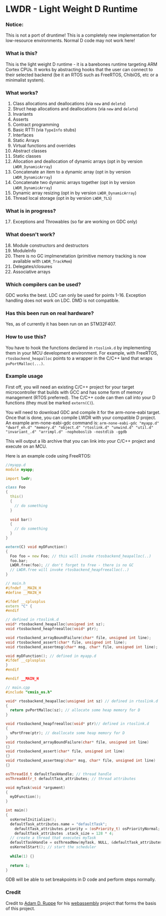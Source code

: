 # LWDR - Light Weight D Runtime

### Notice:
This is not a port of druntime! This is a completely new implementation for low-resource environments. Normal D code may not work here!

### What is this?
This is the light weight D runtime - it is a barebones runtime targeting ARM Cortex CPUs. It works by abstracting hooks that the user can connect to their selected backend (be it an RTOS such as FreeRTOS, ChibiOS, etc or a minimalist system). 

### What works?
1. Class allocations and deallocations (via `new` and `delete`)
2. Struct heap allocations and deallocations (via `new` and `delete`)
3. Invariants
4. Asserts
5. Contract programming
6. Basic RTTI (via `TypeInfo` stubs)
7. Interfaces
8. Static Arrays
9. Virtual functions and overrides
10. Abstract classes
11. Static classes
12. Allocation and deallocation of dynamic arrays (opt in by version `LWDR_DynamicArray`)
13. Concatenate an item to a dynamic array (opt in by version `LWDR_DynamicArray`)
14. Concatenate two dynamic arrays together (opt in by version `LWDR_DynamicArray`)
15. Dynamic array resizing (opt in by version `LWDR_DynamicArray`)
16. Thread local storage (opt in by version `LWDR_TLS`)

### What is in progress?
17. Exceptions and Throwables (so far are working on GDC only)

### What doesn't work?
18. Module constructors and destructors
19. ModuleInfo
20. There is no GC implmenetation (primitive memory tracking is now available with `LWDR_TrackMem`)
21. Delegates/closures
22. Associative arrays

### Which compilers can be used?
GDC works the best. 
LDC can only be used for points 1-16. Exception handling does not work on LDC.
DMD is not compatible.

### Has this been run on real hardware?
Yes, as of currently it has been run on an STM32F407.

### How to use this?
You have to hook the functions declared in `rtoslink.d` by implementing them in your MCU development environment. For example, with FreeRTOS, `rtosbackend_heapalloc` points to a wrapper in the C/C++ land that wraps `pvPortMalloc(...)`.

### Example usage
First off, you will need an existing C/C++ project for your target microcontroller that builds with GCC and has some form of memory management (RTOS preferred). The C/C++ code can then call into your D functions (they must be marked `extern(C)`).

You will need to download GDC and compile it for the arm-none-eabi target. Once that is done, you can compile LWDR with your compatible D project. An example arm-none-eabi-gdc command is:
`arm-none-eabi-gdc "myapp.d" "dwarf_eh.d" "memory.d" "object.d" "rtoslink.d" "unwind.d" "util.d" "invariant_.d" "arrimpl.d" -nophoboslib -nostdlib -ggdb`

This will output a lib archive that you can link into your C/C++ project and execute on an MCU.

Here is an example code using FreeRTOS:

```d
//myapp.d
module myapp;

import lwdr;

class Foo 
{
  this() 
  {
    // do something
  }
  
  void bar()
  {
    // do something
  }
}

extern(C) void myDFunction() 
{
  Foo foo = new Foo; // this will invoke rtosbackend_heapalloc(..)
  foo.bar;
  LWDR.free(foo); // don't forget to free - there is no GC
  // LWDR.free will invoke rtosbackend_heapfreealloc(..)
}
```

```c++
// main.h
#ifndef __MAIN_H
#define __MAIN_H

#ifdef __cplusplus
extern "C" {
#endif

// defined in rtoslink.d
void* rtosbackend_heapalloc(unsigned int sz);
void rtosbackend_heapfreealloc(void* ptr);

void rtosbackend_arrayBoundFailure(char* file, unsigned int line);
void rtosbackend_assert(char* file, unsigned int line);
void rtosbackend_assertmsg(char* msg, char* file, unsigned int line);

void myDFunction(); // defined in myapp.d
#ifdef __cplusplus
}
#endif

#endif __MAIN_H
```

```c++
// main.cpp
#include "cmsis_os.h"

void* rtosbackend_heapalloc(unsigned int sz) // defined in rtoslink.d
{
  return pvPortMalloc(sz); // allocate some heap memory for D 
}

void rtosbackend_heapfreealloc(void* ptr)// defined in rtoslink.d
{
  vPortFree(ptr); // deallocate some heap memory for D
}
void rtosbackend_arrayBoundFailure(char* file, unsigned int line)
{}
void rtosbackend_assert(char* file, unsigned int line)
{}
void rtosbackend_assertmsg(char* msg, char* file, unsigned int line)
{}

osThreadId_t defaultTaskHandle; // thread handle
osThreadAttr_t defaultTask_attributes; // thread attributes

void myTask(void *argument)
{
  myDFunction();
}

int main()
{
  osKernelInitialize();
  defaultTask_attributes.name = "defaultTask";
	defaultTask_attributes.priority = (osPriority_t) osPriorityNormal;
	defaultTask_attributes .stack_size = 128 * 4;
  // create a thread that executes myTask
  defaultTaskHandle = osThreadNew(myTask, NULL, &defaultTask_attributes);
  osKernelStart(); // start the scheduler
  
  while(1) {}
  
  return 1;
}
```

GDB will be able to set breakpoints in D code and perform steps normally.

### Credit
Credit to [Adam D. Ruppe](https://github.com/adamdruppe) for his [webassembly](https://github.com/adamdruppe/webassembly) project that forms the basis of this project.
